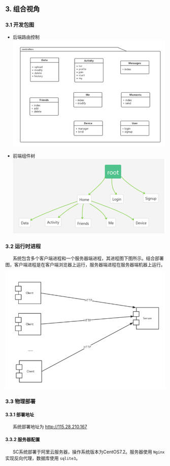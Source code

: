 ## 3. 组合视角

### 3.1 开发包图

* 后端路由控制
![开发包图](./figure_开发包图.png)

* 前端组件树
![组件树](./figure_组件树.png)

### 3.2 运行时进程

&nbsp;&nbsp;&nbsp;&nbsp;&nbsp;&nbsp;系统包含多个客户端进程和一个服务器端进程，其进程图下图所示。结合部署图，客户端进程是在客户端浏览器上运行，服务器端进程在服务器端机器上运行。

![进程图](./figure_process.png)

### 3.3 物理部署

#### 3.3.1 部署地址
&nbsp;&nbsp;&nbsp;&nbsp;&nbsp;&nbsp;系统部署地址为 http://115.28.210.167

#### 3.3.2 服务器配置
&nbsp;&nbsp;&nbsp;&nbsp;&nbsp;&nbsp;SC系统部署于阿里云服务器，操作系统版本为CentOS7.2。服务器使用 `Nginx` 实现反向代理，数据库使用 `sqlite3`。

